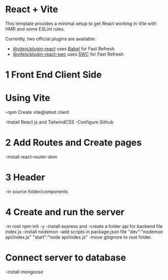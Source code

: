 # React + Vite

This template provides a minimal setup to get React working in Vite with HMR and some ESLint rules.

Currently, two official plugins are available:

- [@vitejs/plugin-react](https://github.com/vitejs/vite-plugin-react/blob/main/packages/plugin-react/README.md) uses [Babel](https://babeljs.io/) for Fast Refresh
- [@vitejs/plugin-react-swc](https://github.com/vitejs/vite-plugin-react-swc) uses [SWC](https://swc.rs/) for Fast Refresh

# 1 Front End Client Side

# Using Vite

-npm Create vite@latest client

-Install React js and TailwindCSS
-Configure Github

# 2 Add Routes and Create pages

-install react-router-dom

# 3 Header

-in source folder/components

# 4 Create and run the server

-in root npm init -y
-install express and
-create a folder api for backend file index.js
-install nodemon
-add scripts in package.json file
"dev":"nodemon api/index.js"
"start":"node api/index.js"
-move gitignore to root folder.

# Connect server to database
-install mongoose
